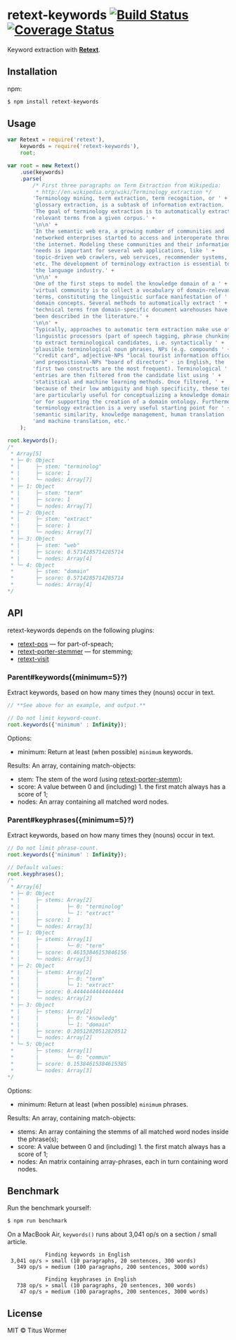 # retext-keywords [![Build Status](https://travis-ci.org/wooorm/retext-keywords.svg?branch=master)](https://travis-ci.org/wooorm/retext-keywords) [![Coverage Status](https://img.shields.io/coveralls/wooorm/retext-keywords.svg)](https://coveralls.io/r/wooorm/retext-keywords?branch=master)

Keyword extraction with **[Retext](https://github.com/wooorm/retext)**.

## Installation

npm:
```sh
$ npm install retext-keywords
```

## Usage

```js
var Retext = require('retext'),
    keywords = require('retext-keywords'),
    root;

var root = new Retext()
    .use(keywords)
    .parse(
        /* First three paragraphs on Term Extraction from Wikipedia:
         * http://en.wikipedia.org/wiki/Terminology_extraction */
        'Terminology mining, term extraction, term recognition, or ' +
        'glossary extraction, is a subtask of information extraction. ' +
        'The goal of terminology extraction is to automatically extract ' +
        'relevant terms from a given corpus.' +
        '\n\n' +
        'In the semantic web era, a growing number of communities and ' +
        'networked enterprises started to access and interoperate through ' +
        'the internet. Modeling these communities and their information ' +
        'needs is important for several web applications, like ' +
        'topic-driven web crawlers, web services, recommender systems, ' +
        'etc. The development of terminology extraction is essential to ' +
        'the language industry.' +
        '\n\n' +
        'One of the first steps to model the knowledge domain of a ' +
        'virtual community is to collect a vocabulary of domain-relevant ' +
        'terms, constituting the linguistic surface manifestation of ' +
        'domain concepts. Several methods to automatically extract ' +
        'technical terms from domain-specific document warehouses have ' +
        'been described in the literature.' +
        '\n\n' +
        'Typically, approaches to automatic term extraction make use of ' +
        'linguistic processors (part of speech tagging, phrase chunking) ' +
        'to extract terminological candidates, i.e. syntactically ' +
        'plausible terminological noun phrases, NPs (e.g. compounds ' +
        '"credit card", adjective-NPs "local tourist information office", ' +
        'and prepositional-NPs "board of directors" - in English, the ' +
        'first two constructs are the most frequent). Terminological ' +
        'entries are then filtered from the candidate list using ' +
        'statistical and machine learning methods. Once filtered, ' +
        'because of their low ambiguity and high specificity, these terms ' +
        'are particularly useful for conceptualizing a knowledge domain ' +
        'or for supporting the creation of a domain ontology. Furthermore, ' +
        'terminology extraction is a very useful starting point for ' +
        'semantic similarity, knowledge management, human translation ' +
        'and machine translation, etc.'
    );

root.keywords();
/*
 * Array[5]
 * ├─ 0: Object
 * |     ├─ stem: "terminolog"
 * |     ├─ score: 1
 * |     └─ nodes: Array[7]
 * ├─ 1: Object
 * |     ├─ stem: "term"
 * |     ├─ score: 1
 * |     └─ nodes: Array[7]
 * ├─ 2: Object
 * |     ├─ stem: "extract"
 * |     ├─ score: 1
 * |     └─ nodes: Array[7]
 * ├─ 3: Object
 * |     ├─ stem: "web"
 * |     ├─ score: 0.5714285714285714
 * |     └─ nodes: Array[4]
 * └─ 4: Object
 *       ├─ stem: "domain"
 *       ├─ score: 0.5714285714285714
 *       └─ nodes: Array[4]
*/
```

## API
retext-keywords depends on the following plugins:

- [retext-pos](https://github.com/wooorm/retext-pos) — for part-of-speach;
- [retext-porter-stemmer](https://github.com/wooorm/retext-porter-stemmer) — for stemming;
- [retext-visit](https://github.com/wooorm/retext-visit)

### Parent#keywords({minimum=5}?)
Extract keywords, based on how many times they (nouns) occur in text.

```js
// **See above for an example, and output.**

// Do not limit keyword-count.
root.keywords({'minimum' : Infinity});
```

Options:

 * minimum: Return at least (when possible) `minimum` keywords.

Results: An array, containing match-objects:

 * stem: The stem of the word (using [retext-porter-stemm](https://github.com/wooorm/retext-porter-stemmer/));
 * score: A value between 0 and (including) 1. the first match always has a score of 1;
 * nodes: An array containing all matched word nodes.

### Parent#keyphrases({minimum=5}?)
Extract keywords, based on how many times they (nouns) occur in text.

```js
// Do not limit phrase-count.
root.keywords({'minimum' : Infinity});

// Default values:
root.keyphrases();
/*
 * Array[6]
 * ├─ 0: Object
 * |     ├─ stems: Array[2]
 * |     |         ├─ 0: "terminolog"
 * |     |         └─ 1: "extract"
 * |     ├─ score: 1
 * |     └─ nodes: Array[3]
 * ├─ 1: Object
 * |     ├─ stems: Array[1]
 * |     |         └─ 0: "term"
 * |     ├─ score: 0.46153846153846156
 * |     └─ nodes: Array[3]
 * ├─ 2: Object
 * |     ├─ stems: Array[2]
 * |     |         ├─ 0: "term"
 * |     |         └─ 1: "extract"
 * |     ├─ score: 0.4444444444444444
 * |     └─ nodes: Array[2]
 * ├─ 3: Object
 * |     ├─ stems: Array[2]
 * |     |         ├─ 0: "knowledg"
 * |     |         └─ 1: "domain"
 * |     ├─ score: 0.20512820512820512
 * |     └─ nodes: Array[2]
 * └─ 5: Object
 *       ├─ stems: Array[1]
 *       |         └─ 0: "commun"
 *       ├─ score: 0.15384615384615385
 *       └─ nodes: Array[3]
*/
```

Options:

 * minimum: Return at least (when possible) `minimum` phrases.

Results: An array, containing match-objects:

 * stems: An array containing the stemms of all matched word nodes inside the phrase(s);
 * score: A value between 0 and (including) 1. the first match always has a score of 1;
 * nodes: An matrix containing array-phrases, each in turn containing word nodes.

## Benchmark

Run the benchmark yourself:

```sh
$ npm run benchmark
```

On a MacBook Air, `keywords()` runs about 3,041 op/s on a section / small article.

```
            Finding keywords in English
 3,041 op/s » small (10 paragraphs, 20 sentences, 300 words)
   349 op/s » medium (100 paragraphs, 200 sentences, 3000 words)

            Finding keyphrases in English
   738 op/s » small (10 paragraphs, 20 sentences, 300 words)
    47 op/s » medium (100 paragraphs, 200 sentences, 3000 words)
```

## License

MIT © Titus Wormer
